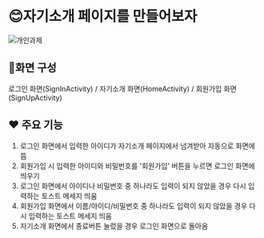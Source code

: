 # 😊자기소개 페이지를 만들어보자
![개인과제](https://github.com/yeonjooRyu/IntroduceApp/assets/139845777/c8ba67ce-8885-45b2-ae5e-b433a0025c4f)

## 💛화면 구성
로그인 화면(SignInActivity) / 
자기소개 화면(HomeActivity) /
회원가입 화면(SignUpActivity)

## ❤ 주요 기능
1. 로그인 화면에서 입력한 아이디가 자기소개 페이지에서 넘겨받아 자동으로 화면에 뜸
2. 회원가입 시 입력한 아이디와 비밀번호를 '회원가입' 버튼을 누르면 로그인 화면에 띄우기
3. 로그인 화면에서 아이디나 비밀번호 중 하나라도 입력이 되지 않았을 경우 다시 입력하는 토스트 메세지 띄움
4. 회원가입 화면에서 이름/아이디/비밀번호 중 하나라도 입력이 되지 않았을 경우 다시 입력하는 토스트 메세지 띄움
5. 자기소개 화면에서 종료버튼 눌렀을 경우 로그인 화면으로 돌아옴
